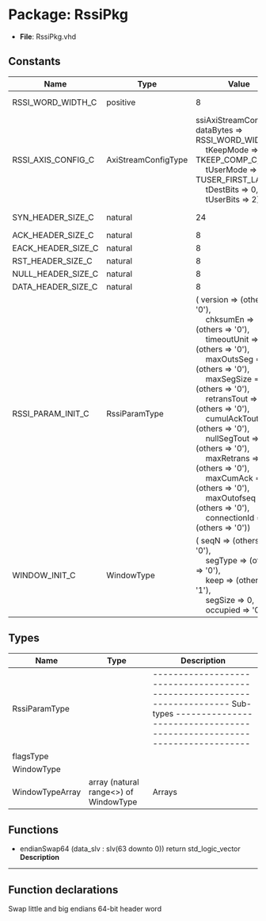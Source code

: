 # Package: RssiPkg

- **File**: RssiPkg.vhd
## Constants

| Name               | Type                | Value                                                                                                                                                                                                                                                                                                                                                                                                                                                                                                                                                                                                                                                                                                                                                                                                                                                                                              | Description          |
| ------------------ | ------------------- | -------------------------------------------------------------------------------------------------------------------------------------------------------------------------------------------------------------------------------------------------------------------------------------------------------------------------------------------------------------------------------------------------------------------------------------------------------------------------------------------------------------------------------------------------------------------------------------------------------------------------------------------------------------------------------------------------------------------------------------------------------------------------------------------------------------------------------------------------------------------------------------------------- | -------------------- |
| RSSI_WORD_WIDTH_C  | positive            |  8                                                                                                                                                                                                                                                                                                                                                                                                                                                                                                                                                                                                                                                                                                                                                                                                                                                                                                 |  64 bit word (FIXED) |
| RSSI_AXIS_CONFIG_C | AxiStreamConfigType |        ssiAxiStreamConfig(          dataBytes => RSSI_WORD_WIDTH_C,<br><span style="padding-left:20px">          tKeepMode => TKEEP_COMP_C,<br><span style="padding-left:20px">          tUserMode => TUSER_FIRST_LAST_C,<br><span style="padding-left:20px">          tDestBits => 0,<br><span style="padding-left:20px">          tUserBits => 2)                                                                                                                                                                                                                                                                                                                                                                                                                                                                                                                                                |                      |
| SYN_HEADER_SIZE_C  | natural             |  24                                                                                                                                                                                                                                                                                                                                                                                                                                                                                                                                                                                                                                                                                                                                                                                                                                                                                                |  Header sizes        |
| ACK_HEADER_SIZE_C  | natural             |  8                                                                                                                                                                                                                                                                                                                                                                                                                                                                                                                                                                                                                                                                                                                                                                                                                                                                                                 |                      |
| EACK_HEADER_SIZE_C | natural             |  8                                                                                                                                                                                                                                                                                                                                                                                                                                                                                                                                                                                                                                                                                                                                                                                                                                                                                                 |                      |
| RST_HEADER_SIZE_C  | natural             |  8                                                                                                                                                                                                                                                                                                                                                                                                                                                                                                                                                                                                                                                                                                                                                                                                                                                                                                 |                      |
| NULL_HEADER_SIZE_C | natural             |  8                                                                                                                                                                                                                                                                                                                                                                                                                                                                                                                                                                                                                                                                                                                                                                                                                                                                                                 |                      |
| DATA_HEADER_SIZE_C | natural             |  8                                                                                                                                                                                                                                                                                                                                                                                                                                                                                                                                                                                                                                                                                                                                                                                                                                                                                                 |                      |
| RSSI_PARAM_INIT_C  | RssiParamType       |  (       version      => (others => '0'),<br><span style="padding-left:20px">       chksumEn     => (others => '0'),<br><span style="padding-left:20px">       timeoutUnit  => (others => '0'),<br><span style="padding-left:20px">       maxOutsSeg   => (others => '0'),<br><span style="padding-left:20px">       maxSegSize   => (others => '0'),<br><span style="padding-left:20px">       retransTout  => (others => '0'),<br><span style="padding-left:20px">       cumulAckTout => (others => '0'),<br><span style="padding-left:20px">       nullSegTout  => (others => '0'),<br><span style="padding-left:20px">       maxRetrans   => (others => '0'),<br><span style="padding-left:20px">       maxCumAck    => (others => '0'),<br><span style="padding-left:20px">       maxOutofseq  => (others => '0'),<br><span style="padding-left:20px">       connectionId => (others => '0')) |                      |
| WINDOW_INIT_C      | WindowType          |  (       seqN     => (others => '0'),<br><span style="padding-left:20px">       segType  => (others => '0'),<br><span style="padding-left:20px">       keep     => (others => '1'),<br><span style="padding-left:20px">       segSize  => 0,<br><span style="padding-left:20px">       occupied => '0')                                                                                                                                                                                                                                                                                                                                                                                                                                                                                                                                                                                            |                      |
## Types

| Name            | Type                                   | Description                                                                                                                                                   |
| --------------- | -------------------------------------- | ------------------------------------------------------------------------------------------------------------------------------------------------------------- |
| RssiParamType   |                                        | ------------------------------------------------------------------------  Sub-types ------------------------------------------------------------------------  |
| flagsType       |                                        |                                                                                                                                                               |
| WindowType      |                                        |                                                                                                                                                               |
| WindowTypeArray | array (natural range<>) of WindowType  |  Arrays                                                                                                                                                       |
## Functions
- endianSwap64 <font id="function_arguments">(data_slv : slv(63 downto 0)) </font> <font id="function_return">return std_logic_vector </font>
**Description**
------------------------------------------------------------------------
 Function declarations
------------------------------------------------------------------------
 Swap little and big endians
 64-bit header word

